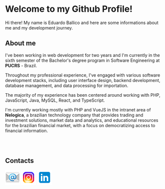 # Welcome to my Github Profile!

Hi there! My name is Eduardo Ballico and here are some informations about me and my development journey.



## About me

I've been working in web development for two years and I'm currently in the sixth semester of the Bachelor's degree program in Software Engineering at **PUCRS** - Brazil. 

Throughout my professional experience, I've engaged with various software development stacks, including user interface design, backend development, database management, and data processing for importation.

 The majority of my experience has been centered around working with PHP, JavaScript, Java, MySQL, React, and TypeScript.  

I'm currently working mostly with PHP and VueJS in the intranet area of **Nelogica**, a brazilian technology company that provides trading and investment solutions, market data and analytics, and educational resources for the brazilian financial market, with a focus on democratizing access to financial information.

<br>
<br>

## Contacts
  <a href="mailto:ballico591@gmail.com" title="E-mail pessoal"><img src="icons/icons8-email-96.png" style='width:48px' alt="E-mail pessoal"></a>
  <a href="https://www.instagram.com/eduardoballico/" title="Instagram pessoal"><img src="icons/icons8-instagram-48.png" alt="Instagram pessoal"></a>
  <a href="https://www.linkedin.com/in/eduardo-ballico/" title="LinkedIn pessoal"><img src="icons/icons8-linkedin.svg" style='width:48px' alt="LinkedIn pessoal"></a>
